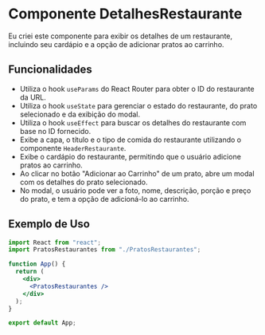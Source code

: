# Componente DetalhesRestaurante

Eu criei este componente para exibir os detalhes de um restaurante, incluindo seu cardápio e a opção de adicionar pratos ao carrinho.

## Funcionalidades

- Utiliza o hook `useParams` do React Router para obter o ID do restaurante da URL.
- Utiliza o hook `useState` para gerenciar o estado do restaurante, do prato selecionado e da exibição do modal.
- Utiliza o hook `useEffect` para buscar os detalhes do restaurante com base no ID fornecido.
- Exibe a capa, o título e o tipo de comida do restaurante utilizando o componente `HeaderRestaurante`.
- Exibe o cardápio do restaurante, permitindo que o usuário adicione pratos ao carrinho.
- Ao clicar no botão "Adicionar ao Carrinho" de um prato, abre um modal com os detalhes do prato selecionado.
- No modal, o usuário pode ver a foto, nome, descrição, porção e preço do prato, e tem a opção de adicioná-lo ao carrinho.

## Exemplo de Uso

```jsx
import React from "react";
import PratosRestaurantes from "./PratosRestaurantes";

function App() {
  return (
    <div>
      <PratosRestaurantes />
    </div>
  );
}

export default App;
